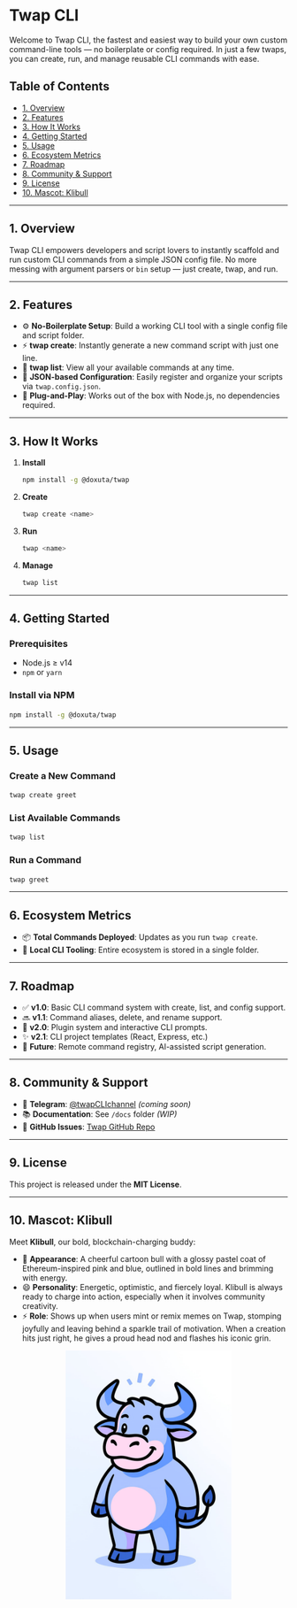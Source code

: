 # Twap CLI

Welcome to Twap CLI, the fastest and easiest way to build your own custom command-line tools — no boilerplate or config required. In just a few twaps, you can create, run, and manage reusable CLI commands with ease.

## Table of Contents

- [1. Overview](#1-overview)
- [2. Features](#2-features)
- [3. How It Works](#3-how-it-works)
- [4. Getting Started](#4-getting-started)
- [5. Usage](#5-usage)
- [6. Ecosystem Metrics](#6-ecosystem-metrics)
- [7. Roadmap](#7-roadmap)
- [8. Community & Support](#8-community--support)
- [9. License](#9-license)
- [10. Mascot: Klibull](#10-mascot-klibull)

---

## 1. Overview

Twap CLI empowers developers and script lovers to instantly scaffold and run custom CLI commands from a simple JSON config file. No more messing with argument parsers or `bin` setup — just create, twap, and run.

---

## 2. Features

- ⚙️ **No-Boilerplate Setup**: Build a working CLI tool with a single config file and script folder.  
- ⚡ **twap create**: Instantly generate a new command script with just one line.  
- 📜 **twap list**: View all your available commands at any time.  
- 🔧 **JSON-based Configuration**: Easily register and organize your scripts via `twap.config.json`.  
- 🚀 **Plug-and-Play**: Works out of the box with Node.js, no dependencies required.

---

## 3. How It Works

1. **Install**  
   ```bash
   npm install -g @doxuta/twap
   ```

2. **Create**  
   ```bash
   twap create <name>
   ```

3. **Run**  
   ```bash
   twap <name>
   ```

4. **Manage**  
   ```bash
   twap list
   ```

---

## 4. Getting Started

### Prerequisites

- Node.js ≥ v14  
- `npm` or `yarn`

### Install via NPM

```bash
npm install -g @doxuta/twap
```

---

## 5. Usage

### Create a New Command

```bash
twap create greet
```

### List Available Commands

```bash
twap list
```

### Run a Command

```bash
twap greet
```

---

## 6. Ecosystem Metrics

- 📦 **Total Commands Deployed**: Updates as you run `twap create`.
- 🧩 **Local CLI Tooling**: Entire ecosystem is stored in a single folder.

---

## 7. Roadmap

- ✅ **v1.0**: Basic CLI command system with create, list, and config support.
- 🔜 **v1.1**: Command aliases, delete, and rename support.
- 🚧 **v2.0**: Plugin system and interactive CLI prompts.
- ✨ **v2.1**: CLI project templates (React, Express, etc.)
- 🧠 **Future**: Remote command registry, AI-assisted script generation.

---

## 8. Community & Support

- 📢 **Telegram**: [@twapCLIchannel](https://t.me/twapCLIchannel) *(coming soon)*
- 📚 **Documentation**: See `/docs` folder *(WIP)*
- 🐛 **GitHub Issues**: [Twap GitHub Repo](https://github.com/doxuta/twap/issues)

---

## 9. License

This project is released under the **MIT License**.

---

## 10. Mascot: Klibull

Meet **Klibull**, our bold, blockchain-charging buddy:

- 🐂 **Appearance**: A cheerful cartoon bull with a glossy pastel coat of Ethereum-inspired pink and blue, outlined in bold lines and brimming with energy.  
- 😄 **Personality**: Energetic, optimistic, and fiercely loyal. Klibull is always ready to charge into action, especially when it involves community creativity.  
- ⚡ **Role**: Shows up when users mint or remix memes on Twap, stomping joyfully and leaving behind a sparkle trail of motivation. When a creation hits just right, he gives a proud head nod and flashes his iconic grin.

<p align="center">
  <img src="docs/klibull.png" alt="Klibull Mascot" width="300"/>
</p>
